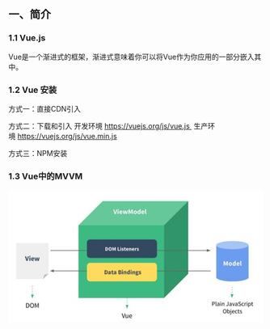 ## 一、简介
### 1.1 Vue.js
Vue是一个渐进式的框架，渐进式意味着你可以将Vue作为你应用的一部分嵌入其中。
### 1.2 Vue 安装
方式一：直接CDN引入
<!-- 开发环境版本，包含了有帮助的命令行警告 --> 
<script src="https://cdn.jsdelivr.net/npm/vue/dist/vue.js"></script>
<!-- 生产环境版本，优化了尺寸和速度 -->
<script src="https://cdn.jsdelivr.net/npm/vue"></script>

方式二：下载和引入
开发环境 https://vuejs.org/js/vue.js 
生产环境 https://vuejs.org/js/vue.min.js

方式三：NPM安装
### 1.3 Vue中的MVVM
<img src="./img/01.认识vue/mvvm.jpg"/>


